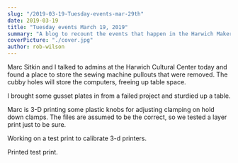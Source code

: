 ```yaml
---
slug: "/2019-03-19-Tuesday-events-mar-29th"
date: 2019-03-19
title: "Tuesday events March 19, 2019"
summary: "A blog to recount the events that happen in the Harwich Makerspace on Tuesdays."
coverPicture: "./cover.jpg"
author: rob-wilson
---
```


Marc Sitkin and I talked to admins at the Harwich Cultural Center today and found a place to store the sewing machine pullouts that were removed. The cubby holes will store the computers, freeing up table space.

I brought some gusset plates in from a failed project and sturdied up a table.

Marc is 3-D printing some plastic knobs for adjusting clamping on hold down clamps. The files are assumed to be the correct, so we tested a layer print just to be sure.

Working on a test print to calibrate 3-d printers.

Printed test print.

